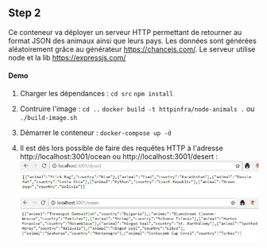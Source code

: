 ## Step 2

Ce conteneur va déployer un serveur HTTP permettant de retourner au format JSON des animaux ainsi que leurs pays. Les données sont générées aléatoirement grâce au générateur https://chancejs.com/. Le serveur utilise node et la lib https://expressjs.com/

#### Demo

1. Charger les dépendances :
`cd src`
`npm install`

2. Contruire l'image :
`cd ..`
`docker build -t httpinfra/node-animals .` ou `./build-image.sh`

3. Démarrer le conteneur :
`docker-compose up -d`

4. Il est dès lors possible de faire des requêtes HTTP à l'adresse http://localhost:3001/ocean ou http://localhost:3001/desert :
![](img/desert.jpg)
![](img/ocean.jpg)